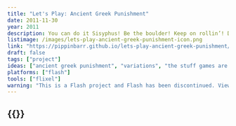 ```yaml
---
title: "Let's Play: Ancient Greek Punishment"
date: 2011-11-30
year: 2011
description: You can do it Sisyphus! Be the boulder! Keep on rollin’! Don’t stop! Never give up! No retreat! No surrender! No end in sight! Just delicious Greek torment as far as the eye can see and as fast as the fingers can type!
listimage: /images/lets-play-ancient-greek-punishment-icon.png
link: "https://pippinbarr.github.io/lets-play-ancient-greek-punishment/info/"
draft: false
tags: ["project"]
ideas: ["ancient greek punishment", "variations", "the stuff games are made of"]
platforms: ["flash"]
tools: ["flixel"]
warning: "This is a Flash project and Flash has been discontinued. View the game's page for more information."
---
```


## {{<param title >}}
